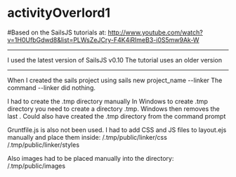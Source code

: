 # activityOverlord1

#Based on the SailsJS tutorials at: http://www.youtube.com/watch?v=1H0UfbGdwd8&list=PLWsZeJCry-F4K4iRImeB3-i0S5mw9Ak-W

****************************************************************
I used the latest version of SailsJS v0.10
The tutorial uses an older version
****************************************************************

When I created the sails project using sails new project_name --linker 
The command --linker did nothing.

I had to create the .tmp directory manually
In Windows to create .tmp directory you need to create a directory .tmp. 
Windows then removes the last .
Could also have created the .tmp directory from the command prompt

Gruntfile.js is also not been used.
I had to add CSS and JS files to layout.ejs manually and place them inside:
/.tmp/public/linker/css
/.tmp/public/linker/styles

Also images had to be placed manually into the directory:
 /.tmp/public/images 


